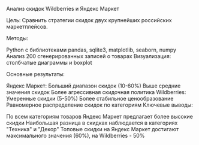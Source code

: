 Анализ скидок Wildberries и Яндекс Маркет

Цель:
Сравнить стратегии скидок двух крупнейших российских маркетплейсов.

Методы:

Python с библиотеками pandas, sqlite3, matplotlib, seaborn, numpy
Анализ 200 сгенерированных записей о товарах
Визуализация: столбчатые диаграммы и boxplot

Основные результаты:

Яндекс Маркет:
Больший диапазон скидок (10-60%)
Выше средние значения скидок
Более агрессивная скидочная политика
Wildberries:
Умеренные скидки (5-50%)
Более стабильное ценообразование
Равномерное распределение скидок по категориям
Ключевые выводы:

По всем категориям товаров Яндекс Маркет предлагает более высокие скидки
Наибольшая разница в скидках наблюдается в категориях "Техника" и "Декор"
Топовые скидки на Яндекс Маркет достигают максимального значения (60%), на Wildberries - 50%
